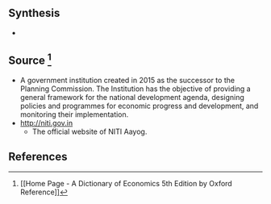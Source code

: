 ## Synthesis
- 
## Source [^1]
- A government institution created in 2015 as the successor to the Planning Commission. The Institution has the objective of providing a general framework for the national development agenda, designing policies and programmes for economic progress and development, and monitoring their implementation.
- http://niti.gov.in
	- The official website of NITI Aayog.
## References

[^1]: [[Home Page - A Dictionary of Economics 5th Edition by Oxford Reference]]